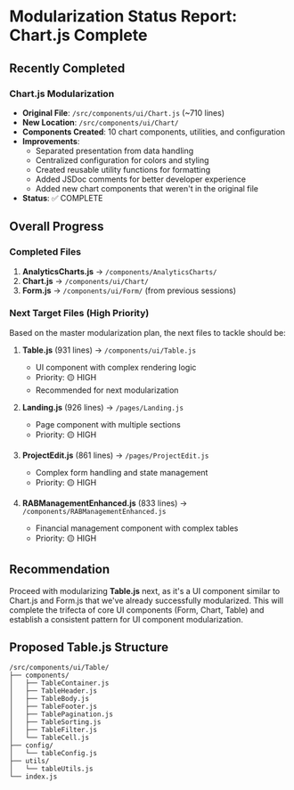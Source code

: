 # Modularization Status Report: Chart.js Complete

## Recently Completed

### Chart.js Modularization
- **Original File**: `/src/components/ui/Chart.js` (~710 lines)
- **New Location**: `/src/components/ui/Chart/`
- **Components Created**: 10 chart components, utilities, and configuration
- **Improvements**:
  - Separated presentation from data handling
  - Centralized configuration for colors and styling
  - Created reusable utility functions for formatting
  - Added JSDoc comments for better developer experience
  - Added new chart components that weren't in the original file
- **Status**: ✅ COMPLETE

## Overall Progress

### Completed Files
1. **AnalyticsCharts.js** → `/components/AnalyticsCharts/`
2. **Chart.js** → `/components/ui/Chart/`
3. **Form.js** → `/components/ui/Form/` (from previous sessions)

### Next Target Files (High Priority)
Based on the master modularization plan, the next files to tackle should be:

1. **Table.js** (931 lines) → `/components/ui/Table.js`
   - UI component with complex rendering logic
   - Priority: 🟡 HIGH
   - Recommended for next modularization

2. **Landing.js** (926 lines) → `/pages/Landing.js`
   - Page component with multiple sections
   - Priority: 🟡 HIGH

3. **ProjectEdit.js** (861 lines) → `/pages/ProjectEdit.js`
   - Complex form handling and state management
   - Priority: 🟡 HIGH

4. **RABManagementEnhanced.js** (833 lines) → `/components/RABManagementEnhanced.js`
   - Financial management component with complex tables
   - Priority: 🟡 HIGH

## Recommendation

Proceed with modularizing **Table.js** next, as it's a UI component similar to Chart.js and Form.js that we've already successfully modularized. This will complete the trifecta of core UI components (Form, Chart, Table) and establish a consistent pattern for UI component modularization.

## Proposed Table.js Structure
```
/src/components/ui/Table/
├── components/
│   ├── TableContainer.js
│   ├── TableHeader.js
│   ├── TableBody.js
│   ├── TableFooter.js
│   ├── TablePagination.js
│   ├── TableSorting.js
│   ├── TableFilter.js
│   └── TableCell.js
├── config/
│   └── tableConfig.js
├── utils/
│   └── tableUtils.js
└── index.js
```